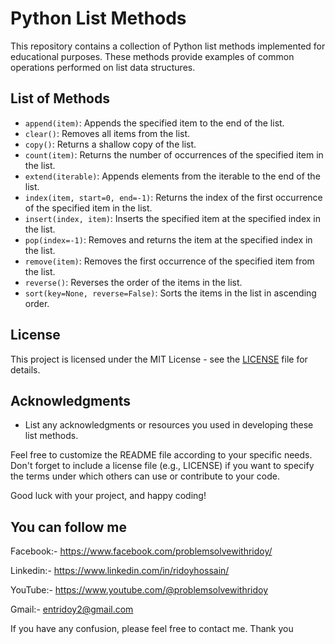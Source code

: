 # Python List Methods

This repository contains a collection of Python list methods implemented for educational purposes. These methods provide examples of common operations performed on list data structures.

## List of Methods

- `append(item)`: Appends the specified item to the end of the list.
- `clear()`: Removes all items from the list.
- `copy()`: Returns a shallow copy of the list.
- `count(item)`: Returns the number of occurrences of the specified item in the list.
- `extend(iterable)`: Appends elements from the iterable to the end of the list.
- `index(item, start=0, end=-1)`: Returns the index of the first occurrence of the specified item in the list.
- `insert(index, item)`: Inserts the specified item at the specified index in the list.
- `pop(index=-1)`: Removes and returns the item at the specified index in the list.
- `remove(item)`: Removes the first occurrence of the specified item from the list.
- `reverse()`: Reverses the order of the items in the list.
- `sort(key=None, reverse=False)`: Sorts the items in the list in ascending order.

## License

This project is licensed under the MIT License - see the [LICENSE](LICENSE) file for details.

## Acknowledgments

- List any acknowledgments or resources you used in developing these list methods.

Feel free to customize the README file according to your specific needs. Don't forget to include a license file (e.g., LICENSE) if you want to specify the terms under which others can use or contribute to your code.

Good luck with your project, and happy coding!

## You can follow me

Facebook:- https://www.facebook.com/problemsolvewithridoy/

Linkedin:- https://www.linkedin.com/in/ridoyhossain/

YouTube:- https://www.youtube.com/@problemsolvewithridoy

Gmail:- entridoy2@gmail.com

If you have any confusion, please feel free to contact me. Thank you

